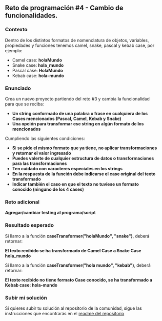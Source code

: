 ## Reto de programación #4 - Cambio de funcionalidades.

### Contexto

Dentro de los distintos formatos de nomenclatura de objetos, variables, propiedades y funciones tenemos camel, snake, pascal y kebab case, por ejemplo:

- Camel case: **holaMundo**
- Snake case: **hola_mundo**
- Pascal case: **HolaMundo**
- Kebab case: **hola-mundo**

### Enunciado

Crea un nuevo proyecto partiendo del reto #3 y cambia la funcionalidad para que se reciba:

- **Un string conformado de una palabra o frase en cualquiera de los Cases mencionados (Pascal, Camel, Kebab y Snake)**
- **Una opción para transformar ese string en algún formato de los mencionados**

Cumpliendo las siguientes condiciones:

- **Si se pide el mismo formato que ya tiene, no aplicar transformaciones y retornar el valor ingresado**
- **Puedes valerte de cualquier estructura de datos o transformaciones para las transformaciones**
- **Ten cuidado con caracteres especiales en los strings**
- **En la respuesta de la función debe indicarse el case original del texto transformado**
- **Indicar también el caso en que el texto no tuviese un formato conocido (ninguno de los 4 cases)**

### Reto adicional

**Agregar/cambiar testing al programa/script**

### Resultado esperado

Si llamo a la función **caseTransformer("holaMundo", "snake")**, deberá retornar:

**El texto recibido se ha transformado de Camel Case a Snake Case hola_mundo**

Si llamo a la función **caseTransformer("hola mundo", "kebab")**, deberá retornar:

**El texto recibido no tiene formato Case conocido, se ha transformado a Kebab case: hola-mundo**

### Subir mi solución

Si quieres subir tu solución al repositorio de la comunidad, sigue las instrucciones que encontrarás en el [readme del repositorio](https://github.com/pedrovelasquez9/retos-de-programacion)
